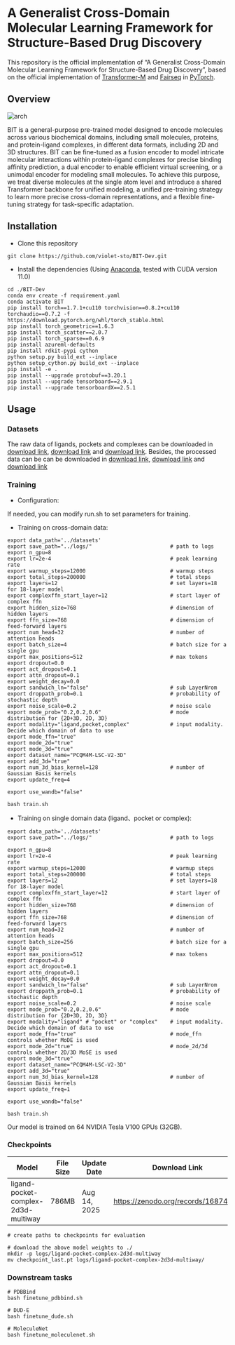 # A Generalist Cross-Domain Molecular Learning Framework for Structure-Based Drug Discovery

This repository is the official implementation of “A Generalist Cross-Domain Molecular Learning Framework for Structure-Based Drug Discovery”, based on the official implementation of [Transformer-M](https://github.com/lsj2408/Transformer-M) and [Fairseq](https://github.com/facebookresearch/fairseq) in [PyTorch](https://github.com/pytorch/pytorch).

## Overview

![arch](docs/overview.png)

BIT is a general-purpose pre-trained model designed to encode molecules across various biochemical domains, including small molecules, proteins, and protein-ligand complexes, in different data formats, including 2D and 3D structures. BIT can be fine-tuned as a fusion encoder to model intricate molecular interactions within protein-ligand complexes for precise binding affinity prediction, a dual encoder to enable efficient virtual screening, or a unimodal encoder for modeling small molecules. To achieve this purpose, we treat diverse molecules at the single atom level and introduce a shared Transformer backbone for unified modeling, a unified pre-training strategy to learn more precise cross-domain representations, and a flexible fine-tuning strategy for task-specific adaptation.

## Installation

- Clone this repository

```shell
git clone https://github.com/violet-sto/BIT-Dev.git
```

- Install the dependencies (Using [Anaconda](https://www.anaconda.com/), tested with CUDA version 11.0)

```shell
cd ./BIT-Dev
conda env create -f requirement.yaml
conda activate BIT
pip install torch==1.7.1+cu110 torchvision==0.8.2+cu110 torchaudio==0.7.2 -f https://download.pytorch.org/whl/torch_stable.html
pip install torch_geometric==1.6.3
pip install torch_scatter==2.0.7
pip install torch_sparse==0.6.9
pip install azureml-defaults
pip install rdkit-pypi cython
python setup.py build_ext --inplace
python setup_cython.py build_ext --inplace
pip install -e .
pip install --upgrade protobuf==3.20.1
pip install --upgrade tensorboard==2.9.1
pip install --upgrade tensorboardX==2.5.1
```

## Usage

### Datasets
The raw data of ligands, pockets and complexes can be downloaded in [download link](http://ogb-data.stanford.edu/data/lsc/pcqm4m-v2-train.sdf.tar.gz), [download link](https://www.rcsb.org) and [download link](https://yanglab.qd.sdu.edu.cn/Q-BioLiP). Besides, the processed data can be can be downloaded in [download link](https://zenodo.org/records/14975647), [download link](https://zenodo.org/records/14975679) and [download link](https://zenodo.org/records/14974173)

### Training

- Configuration:

If needed, you can modify run.sh to set parameters for training.

- Training on cross-domain data:

```shell
export data_path='../datasets'
export save_path="../logs/"                         # path to logs
export n_gpu=8
export lr=2e-4                                      # peak learning rate
export warmup_steps=12000                           # warmup steps
export total_steps=200000                           # total steps
export layers=12                                    # set layers=18 for 18-layer model
export complexffn_start_layer=12                    # start layer of complex ffn
export hidden_size=768                              # dimension of hidden layers
export ffn_size=768                                 # dimension of feed-forward layers
export num_head=32                                  # number of attention heads
export batch_size=4                                 # batch size for a single gpu
export max_positions=512                            # max tokens
export dropout=0.0
export act_dropout=0.1
export attn_dropout=0.1
export weight_decay=0.0
export sandwich_ln="false"                          # sub LayerNrom
export droppath_prob=0.1                            # probability of stochastic depth
export noise_scale=0.2                              # noise scale
export mode_prob="0.2,0.2,0.6"                      # mode distribution for {2D+3D, 2D, 3D}
export modality="ligand,pocket,complex"             # input modality. Decide which domain of data to use
export mode_ffn="true"
export mode_2d="true"
export mode_3d="true"
export dataset_name="PCQM4M-LSC-V2-3D"
export add_3d="true"
export num_3d_bias_kernel=128                       # number of Gaussian Basis kernels
export update_freq=4

export use_wandb="false"

bash train.sh
```

- Training on single domain data (ligand、pocket or complex):

```shell
export data_path='../datasets'
export save_path="../logs/"                         # path to logs

export n_gpu=8
export lr=2e-4                                      # peak learning rate
export warmup_steps=12000                           # warmup steps
export total_steps=200000                           # total steps
export layers=12                                    # set layers=18 for 18-layer model
export complexffn_start_layer=12                    # start layer of complex ffn
export hidden_size=768                              # dimension of hidden layers
export ffn_size=768                                 # dimension of feed-forward layers
export num_head=32                                  # number of attention heads
export batch_size=256                               # batch size for a single gpu
export max_positions=512                            # max tokens
export dropout=0.0
export act_dropout=0.1
export attn_dropout=0.1
export weight_decay=0.0
export sandwich_ln="false"                          # sub LayerNrom
export droppath_prob=0.1                            # probability of stochastic depth
export noise_scale=0.2                              # noise scale
export mode_prob="0.2,0.2,0.6"                      # mode distribution for {2D+3D, 2D, 3D}
export modality="ligand" # "pocket" or "complex"    # input modality. Decide which domain of data to use
export mode_ffn="true"                              # mode_ffn controls whether MoDE is used
export mode_2d="true"                               # mode_2d/3d controls whether 2D/3D MoSE is used
export mode_3d="true" 
export dataset_name="PCQM4M-LSC-V2-3D"
export add_3d="true"
export num_3d_bias_kernel=128                       # number of Gaussian Basis kernels
export update_freq=1

export use_wandb="false"

bash train.sh
```

Our model is trained on 64 NVIDIA Tesla V100 GPUs (32GB).

### Checkpoints

| Model | File Size | Update Date  | Download Link                                            |
| ----- | --------- | ------------ | -------------------------------------------------------- |
| ligand-pocket-complex-2d3d-multiway   | 786MB     | Aug 14, 2025 |https://zenodo.org/records/16874914 |


```shell
# create paths to checkpoints for evaluation

# download the above model weights to ./
mkdir -p logs/ligand-pocket-complex-2d3d-multiway
mv checkpoint_last.pt logs/ligand-pocket-complex-2d3d-multiway/
```

### Downstream tasks

```shell
# PDBBind
bash finetune_pdbbind.sh

# DUD-E
bash finetune_dude.sh

# MoleculeNet
bash finetune_moleculenet.sh
```

